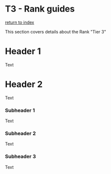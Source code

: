 # T3 - Rank guides
[return to index](/README.md) 

This section covers details about the Rank "Tier 3"

# Header 1
Text

# Header 2
Text

### Subheader 1
Text

### Subheader 2
Text

### Subheader 3
Text
